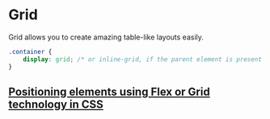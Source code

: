 # Grid
Grid allows you to create amazing table-like layouts easily.

```css
.container {
    display: grid; /* or inline-grid, if the parent element is present within text */
}
```

## [Positioning elements using Flex or Grid technology in CSS](index.html)